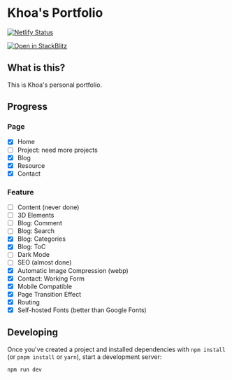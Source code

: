 # Khoa's Portfolio

[![Netlify Status](https://api.netlify.com/api/v1/badges/7bf37fa7-ec78-4efd-aa9a-1a18a4fc62e4/deploy-status)](https://app.netlify.com/sites/khoa-design/deploys)

[![Open in StackBlitz](https://developer.stackblitz.com/img/open_in_stackblitz.svg)](https://stackblitz.com/github/wentallout/portfolio)

## What is this?

This is Khoa's personal portfolio.

## Progress

### Page

- [x] Home
- [ ] Project: need more projects
- [x] Blog
- [x] Resource
- [x] Contact

### Feature

- [ ] Content (never done)
- [ ] 3D Elements
- [ ] Blog: Comment
- [ ] Blog: Search
- [x] Blog: Categories
- [x] Blog: ToC
- [ ] Dark Mode
- [ ] SEO (almost done)
- [x] Automatic Image Compression (webp)
- [x] Contact: Working Form
- [x] Mobile Compatible
- [x] Page Transition Effect
- [x] Routing
- [x] Self-hosted Fonts (better than Google Fonts)

## Developing

Once you've created a project and installed dependencies with `npm install` (or `pnpm install` or `yarn`), start a development server:

```bash
npm run dev
```
